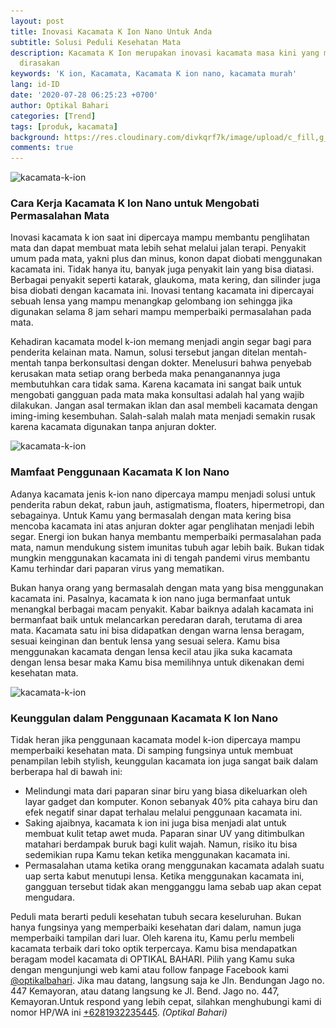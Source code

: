 ```yaml
---
layout: post
title: Inovasi Kacamata K Ion Nano Untuk Anda
subtitle: Solusi Peduli Kesehatan Mata
description: Kacamata K Ion merupakan inovasi kacamata masa kini yang manfaatnya sangat
  dirasakan
keywords: 'K ion, Kacamata, Kacamata K ion nano, kacamata murah'
lang: id-ID
date: '2020-07-28 06:25:23 +0700'
author: Optikal Bahari
categories: [Trend]
tags: [produk, kacamata]
background: https://res.cloudinary.com/divkqrf7k/image/upload/c_fill,g_face,q_auto,f_avif,w_1920,h_1281/posts/kacamata-k-ion/kacamata-k-ion-00
comments: true
---
```


<div class="card-deck mb-3">
  <div class="card shadow p-3 mb-5 bg-white rounded">
    <img
      itemprop="image"
      data-src="/assets/img/posts/kacamata-k-ion/kacamata-k-ion-01.webp"
      src="/assets/img/posts/kacamata-k-ion/kacamata-k-ion-01.webp"
      class="card-img-top"
      alt="kacamata-k-ion">
    <div class="card-body">
      <h3 class="card-title">
        Cara Kerja Kacamata K Ion Nano untuk Mengobati Permasalahan Mata
      </h3>
      <p class="card-text text-left">
        Inovasi kacamata k ion saat ini dipercaya mampu membantu penglihatan mata dan dapat membuat mata lebih sehat melalui jalan terapi. Penyakit umum pada mata, yakni plus dan minus, konon dapat diobati menggunakan kacamata ini. Tidak hanya itu, banyak juga penyakit lain yang bisa diatasi. Berbagai penyakit seperti katarak, glaukoma, mata kering, dan silinder juga bisa diobati dengan kacamata ini. Inovasi tentang kacamata ini dipercayai sebuah lensa yang mampu menangkap gelombang ion sehingga jika digunakan selama 8 jam sehari mampu memperbaiki permasalahan pada mata.
      </p>
      <p class="card-text text-left">
        Kehadiran kacamata model k-ion memang menjadi angin segar bagi para penderita kelainan mata. Namun, solusi tersebut jangan ditelan mentah-mentah tanpa berkonsultasi dengan dokter. Menelusuri bahwa penyebab kerusakan mata setiap orang berbeda maka penanganannya juga membutuhkan cara tidak sama. Karena kacamata ini sangat baik untuk mengobati gangguan pada mata maka konsultasi adalah hal yang wajib dilakukan. Jangan asal termakan iklan dan asal membeli kacamata dengan iming-iming kesembuhan. Salah-salah malah mata menjadi semakin rusak karena kacamata digunakan tanpa anjuran dokter.
      </p>
    </div>
  </div>
</div>

<div class="card-deck mb-3">
  <div class="card shadow p-3 mb-5 bg-white rounded">
    <img
      itemprop="image"
      data-src="/assets/img/posts/kacamata-k-ion/kacamata-k-ion-02.webp"
      src="/assets/img/posts/kacamata-k-ion/kacamata-k-ion-02.webp"
      class="card-img-top"
      alt="kacamata-k-ion">
    <div class="card-body">
      <h3 class="card-title">
        Mamfaat Penggunaan Kacamata K Ion Nano
      </h3>
      <p class="card-text text-left">
        Adanya kacamata jenis k-ion nano dipercaya mampu menjadi solusi untuk penderita rabun dekat, rabun jauh, astigmatisma, floaters, hipermetropi, dan sebagainya. Untuk Kamu yang bermasalah dengan mata kering bisa mencoba kacamata ini atas anjuran dokter agar penglihatan menjadi lebih segar. Energi ion bukan hanya membantu memperbaiki permasalahan pada mata, namun mendukung sistem imunitas tubuh agar lebih baik. Bukan tidak mungkin menggunakan kacamata ini di tengah pandemi virus membantu Kamu terhindar dari paparan virus yang mematikan.
      </p>
      <p class="card-text text-left">
        Bukan hanya orang yang bermasalah dengan mata yang bisa menggunakan kacamata ini. Pasalnya, kacamata k ion nano juga bermanfaat untuk menangkal berbagai macam penyakit. Kabar baiknya adalah kacamata ini bermanfaat baik untuk melancarkan peredaran darah, terutama di area mata. Kacamata satu ini bisa didapatkan dengan warna lensa beragam, sesuai keinginan dan bentuk lensa yang sesuai selera. Kamu bisa menggunakan kacamata dengan lensa kecil atau jika suka kacamata dengan lensa besar maka Kamu bisa memilihnya untuk dikenakan demi kesehatan mata.
      </p>
    </div>
  </div>
</div>

<div class="card-deck mb-3">
  <div class="card shadow p-3 mb-5 bg-white rounded">
    <img
      itemprop="image"
      data-src="/assets/img/posts/kacamata-k-ion/kacamata-k-ion-03.webp"
      src="/assets/img/posts/kacamata-k-ion/kacamata-k-ion-03.webp"
      class="card-img-top"
      alt="kacamata-k-ion">
    <div class="card-body">
      <h3 class="card-title">
        Keunggulan dalam Penggunaan Kacamata K Ion Nano
      </h3>
      <p class="card-text text-left">
        Tidak heran jika penggunaan kacamata model k-ion dipercaya mampu memperbaiki kesehatan mata. Di samping fungsinya untuk membuat penampilan lebih stylish, keunggulan kacamata ion juga sangat baik dalam berberapa hal di bawah ini:
      </p>
      <ul>
        <li>
          Melindungi mata dari paparan sinar biru yang biasa dikeluarkan oleh layar gadget dan komputer. Konon sebanyak 40% pita cahaya biru dan efek negatif sinar dapat terhalau melalui penggunaan kacamata ini.
        </li>
        <li>
          Saking ajaibnya, kacamata k ion ini juga bisa menjadi alat untuk membuat kulit tetap awet muda. Paparan sinar UV yang ditimbulkan matahari berdampak buruk bagi kulit wajah. Namun, risiko itu bisa sedemikian rupa Kamu tekan ketika menggunakan kacamata ini.
        </li>
        <li>
          Permasalahan utama ketika orang menggunakan kacamata adalah suatu uap serta kabut menutupi lensa. Ketika menggunakan kacamata ini, gangguan tersebut tidak akan mengganggu lama sebab uap akan cepat mengudara.
        </li>
      </ul>
      <p class="card-text text-left">
        Peduli mata berarti peduli kesehatan tubuh secara keseluruhan. Bukan hanya fungsinya yang memperbaiki kesehatan dari dalam, namun juga memperbaiki tampilan dari luar. Oleh karena itu, Kamu perlu membeli kacamata terbaik dari toko optik terpercaya.
        Kamu bisa mendapatkan beragam model kacamata di OPTIKAL BAHARI. Pilih yang Kamu suka dengan mengunjungi web kami atau follow fanpage Facebook kami
        <a
          href="https://www.facebook.com/optikalbahari"
          id="FBClick"
          title="Facebook Page Optikal Bahari"
          class="FacebookPage">@optikalbahari</a>.
			Jika mau datang, langsung saja ke Jln. Bendungan Jago no. 447 Kemayoran, atau datang langsung ke Jl. Bend. Jago no. 447, Kemayoran.Untuk respond yang lebih cepat, silahkan menghubungi kami di nomor HP/WA ini
        <a
          href="https://api.whatsapp.com/send?phone=6281932235445&text=Hallo%2C+saya+butuh+informasi+lebih+lanjut+mengenai+Optikal+Bahari"
          id="WhatsAppClick"
          class="WhatsAppCall"
          title="Call WhatsApp">+6281932235445</a>.
        <em>(Optikal Bahari)</em>
      </p>
    </div>
  </div>
</div>
